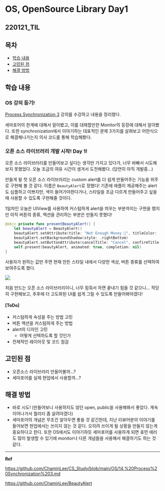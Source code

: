 ﻿# OS, OpenSource Library Day1

## 220121_TIL

## 목차 
- [학습 내용](#학습-내용) 
- [고민된 점](#고민된-점)
- [해결 방법](#해결-방법)


## 학습 내용

### OS 강의 듣기!

[Process Synchronization 3](https://github.com/ChaminLee/CS_Study/blob/main/OS/14.%20Process%20Synchronization%203.md) 강의를 수강하고 내용을 정리했다.

세마포어의 한계에 대해서 알아봤고, 이를 대체할만한 Monitor의 등장에 대해서 알아봤다. 또한 synchronization에서 이야기하는 대표적인 문제 3가지를 살펴보고 어떤식으로 해결해나가는지 의사 코드를 통해 학습해봤다. 

### 오픈 소스 라이브러리 개발 시작! Day 1!

오픈 소스 라이브러리를 만들어보고 싶다는 생각만 가지고 있다가, 너무 바빠서 시도해보지 못했었다. 오늘 조금의 여유 시간이 생겨서 도전해봤다. (당연히 아직 개발중...)

만들게 될 첫 오픈 소스 라이브러리는 custom alert를 더 쉽게 만들어주는 기능을 위주로 구현해 볼 것 같다. 이름은 `BeautyAlert`로 정했다! 기존에 애플이 제공해주는 alert도 심플하고 이쁘지만, 색이 들어가야한다거나, 스타일을 조금 다르게 만들어주고 싶을 때 사용할 수 있도록 구현해줄 것이다. 

1일차인 오늘은 UIView를 사용하여 커스텀하게 alert을 띄우는 부분까지는 구현을 했지만 아직 버튼의 종류, 액션을 관리하는 부분은 만들지 못했다! 

```swift 
@objc private func presentBeautyAlert() {
    let beautyAlert = BeautyAlert()
    beautyAlert.setAttribute(title: "Not Enough Money 💸", titleColor: .black, backgroundColor: .white, buttonType: .all)
    beautyAlert.setBackgroundShadow(style: .rightBottom)
    beautyAlert.setButtonAttribute(cancelTitle: "Cancel", confirmTitle: "OK", titleColor: .white, backgroundColor: .black)
    self.present(beautyAlert, animated: true, completion: nil)
}
```

사용자가 원하는 값만 주면 현재 만든 스타일 내에서 다양한 색상, 버튼 종류를 선택하여 보여주도록 했다.

![](https://i.imgur.com/fVAbkIh.gif)

처음 만드는 오픈 소스 라이브러리이니, 너무 힘줘서 하면 끝내기 힘들 것 같으니... 적당히 구현해보고, 추후에 더 고도화된 UI를 쉽게 그릴 수 있도록 만들어봐야겠다!

#### [ToDo]
- 커스텀하게 속성을 주는 방법 고민
- 버튼 액션을 커스텀하게 주는 방법
- alert의 디자인 고민 
	- 어떻게 선택하도록 할 것인가
- 전체적인 레이아웃 및 코드 점검

## 고민된 점 
- 오픈소스 라이브러리 만들어볼까...?
- 세마포어를 실제 현업에서 사용할까...?

## 해결 방법 
- 바로 시도! (만들어보니 사용하지도 않던 open, public을 사용해봐서 좋았다. 계속 이어나가서 퀄리티 좀 살려야겠다)
- 세마포어의 개념은 무조건 알아두면 좋을 것 같긴한데, 지난 리뷰어분의 이야기를 들어보면 현업에서는 쓰이지 않는 것 같다. 오히려 쓰이게 될 상황을 만들지 않는게 중요하다고 한다. 또한 OS에서도 이야기하듯 세마포어를 사용하게 되면 휴먼 에러도 많이 발생할 수 있기에 monitor나 다른 개념들을 사용해서 해결하기도 하는 것 같다. 
---

**Ref**

https://github.com/ChaminLee/CS_Study/blob/main/OS/14.%20Process%20Synchronization%203.md

https://github.com/ChaminLee/BeautyAlert


